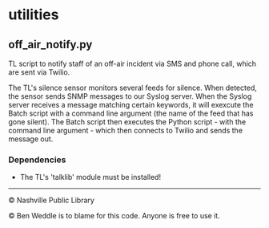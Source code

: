 # utilities
## off_air_notify.py

TL script to notify staff of an off-air incident via SMS and phone call, which are sent via Twilio.

The TL's silence sensor monitors several feeds for silence. When detected, the sensor sends SNMP messages to our Syslog server. When the Syslog server receives a message matching certain keywords, it will exexcute the Batch script with a command line argument (the name of the feed that has gone silent). The Batch script then executes the Python script - with the command line argument - which then connects to Twilio and sends the message out.

### Dependencies
 - The TL's 'talklib' module must be installed!

---
© Nashville Public Library

© Ben Weddle is to blame for this code. Anyone is free to use it.